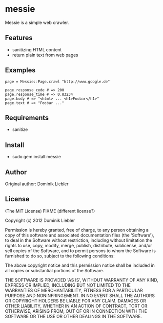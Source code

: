 messie
===========

Messie is a simple web crawler.

Features
--------

* sanitizing HTML content
* return plain text from web pages

Examples
--------

    page = Messie::Page.crawl "http://www.google.de"

    page.response_code # => 200
    page.response_time # => 0.83234
    page.body # => "<html> ... <h1>Foobar</h1>"
    page.text # => "Foobar ..."

Requirements
------------

* sanitize

Install
-------

* sudo gem install messie

Author
------

Original author: Dominik Liebler

License
-------

(The MIT License) FIXME (different license?)

Copyright (c) 2012 Dominik Liebler

Permission is hereby granted, free of charge, to any person obtaining
a copy of this software and associated documentation files (the
'Software'), to deal in the Software without restriction, including
without limitation the rights to use, copy, modify, merge, publish,
distribute, sublicense, and/or sell copies of the Software, and to
permit persons to whom the Software is furnished to do so, subject to
the following conditions:

The above copyright notice and this permission notice shall be
included in all copies or substantial portions of the Software.

THE SOFTWARE IS PROVIDED 'AS IS', WITHOUT WARRANTY OF ANY KIND,
EXPRESS OR IMPLIED, INCLUDING BUT NOT LIMITED TO THE WARRANTIES OF
MERCHANTABILITY, FITNESS FOR A PARTICULAR PURPOSE AND NONINFRINGEMENT.
IN NO EVENT SHALL THE AUTHORS OR COPYRIGHT HOLDERS BE LIABLE FOR ANY
CLAIM, DAMAGES OR OTHER LIABILITY, WHETHER IN AN ACTION OF CONTRACT,
TORT OR OTHERWISE, ARISING FROM, OUT OF OR IN CONNECTION WITH THE
SOFTWARE OR THE USE OR OTHER DEALINGS IN THE SOFTWARE.
